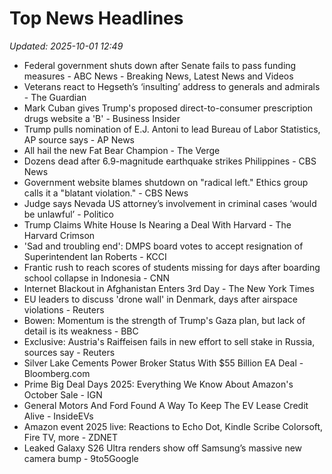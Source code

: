 # Top News Headlines

_Updated: 2025-10-01 12:49_

- Federal government shuts down after Senate fails to pass funding measures - ABC News - Breaking News, Latest News and Videos
- Veterans react to Hegseth’s ‘insulting’ address to generals and admirals - The Guardian
- Mark Cuban gives Trump's proposed direct-to-consumer prescription drugs website a 'B' - Business Insider
- Trump pulls nomination of E.J. Antoni to lead Bureau of Labor Statistics, AP source says - AP News
- All hail the new Fat Bear Champion - The Verge
- Dozens dead after 6.9-magnitude earthquake strikes Philippines - CBS News
- Government website blames shutdown on "radical left." Ethics group calls it a "blatant violation." - CBS News
- Judge says Nevada US attorney’s involvement in criminal cases ‘would be unlawful’ - Politico
- Trump Claims White House Is Nearing a Deal With Harvard - The Harvard Crimson
- 'Sad and troubling end': DMPS board votes to accept resignation of Superintendent Ian Roberts - KCCI
- Frantic rush to reach scores of students missing for days after boarding school collapse in Indonesia - CNN
- Internet Blackout in Afghanistan Enters 3rd Day - The New York Times
- EU leaders to discuss 'drone wall' in Denmark, days after airspace violations - Reuters
- Bowen: Momentum is the strength of Trump's Gaza plan, but lack of detail is its weakness - BBC
- Exclusive: Austria's Raiffeisen fails in new effort to sell stake in Russia, sources say - Reuters
- Silver Lake Cements Power Broker Status With $55 Billion EA Deal - Bloomberg.com
- Prime Big Deal Days 2025: Everything We Know About Amazon's October Sale - IGN
- General Motors And Ford Found A Way To Keep The EV Lease Credit Alive - InsideEVs
- Amazon event 2025 live: Reactions to Echo Dot, Kindle Scribe Colorsoft, Fire TV, more - ZDNET
- Leaked Galaxy S26 Ultra renders show off Samsung’s massive new camera bump - 9to5Google